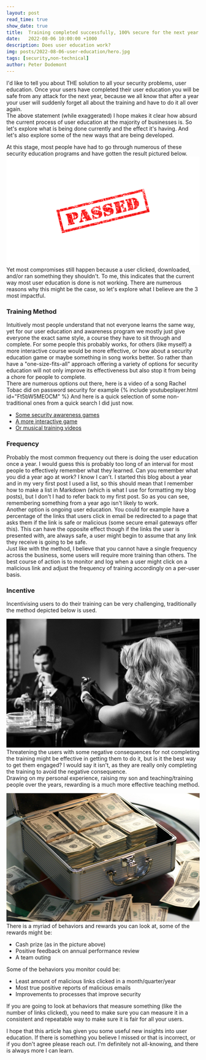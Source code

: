 ```yaml
---
layout: post
read_time: true
show_date: true
title:  Training completed successfully, 100% secure for the next year
date:   2022-08-06 10:00:00 +1000
description: Does user education work?
img: posts/2022-08-06-user-education/hero.jpg
tags: [security,non-technical]
author: Peter Dodemont
---
```

I'd like to tell you about THE solution to all your security problems, user education. Once your users have completed their user education you will be safe from any attack for the next year, because we all know that after a year your user will suddenly forget all about the training and have to do it all over again.  
The above statement (while exaggerated) I hope makes it clear how absurd the current process of user education at the majority of businesses is. So let's explore what is being done currently and the effect it's having. And let's also explore some of the new ways that are being developed.

At this stage, most people have had to go through numerous of these security education programs and have gotten the result pictured below.  
![Word passed in red in the form of a stamp](/assets/img/posts/2022-08-06-user-education/passed.png "Passed Stamp")  
Yet most compromises still happen because a user clicked, downloaded, and/or ran something they shouldn't. To me, this indicates that the current way most user education is done is not working. There are numerous reasons why this might be the case, so let's explore what I believe are the 3 most impactful. 
### Training Method

Intuitively most people understand that not everyone learns the same way, yet for our user education and awareness program we mostly just give everyone the exact same style, a course they have to sit through and complete. For some people this probably works, for others (like myself) a more interactive course would be more effective, or how about a security education game or maybe something in song works better. So rather than have a "one-size-fits-all" approach offering a variety of options for security education will not only improve its effectiveness but also stop it from being a chore for people to complete.  
There are numerous options out there, here is a video of a song Rachel Tobac did on password security for example
{% include youtubeplayer.html id="Ft5bW5MEOCM" %}
And here is a quick selection of some non-traditional ones from a quick search I did just now.
- [Some security awareness games](https://www.cdse.edu/Training/Security-Awareness-Games/)
- [A more interactive game](https://teachprivacy.com/privacy-and-security-training-games/)
- [Or musical training videos](https://twitter.com/RachelTobac/status/1554444909993607170)

### Frequency

Probably the most common frequency out there is doing the user education once a year. I would guess this is probably too long of an interval for most people to effectively remember what they learned. Can you remember what you did a year ago at work? I know I can't. I started this blog about a year and in my very first post I used a list, so this should mean that I remember how to make a list in Markdown (which is what I use for formatting my blog posts), but I don't I had to refer back to my first post. So as you can see, remembering something from a year ago isn't likely to work.  
Another option is ongoing user education. You could for example have a percentage of the links that users click in email be redirected to a page that asks them if the link is safe or malicious (some secure email gateways offer this). This can have the opposite effect though if the links the user is presented with, are always safe, a user might begin to assume that any link they receive is going to be safe.  
Just like with the method, I believe that you cannot have a single frequency across the business, some users will require more training than others. The best course of action is to monitor and log when a user might click on a malicious link and adjust the frequency of training accordingly on a per-user basis.
### Incentive

Incentivising users to do their training can be very challenging, traditionally the method depicted below is used.  

![Woman with light hair pointing a gun at a man with dark hair across a table, in black and white](/assets/img/posts/2022-08-06-user-education/threat.jpg "Threat")  
Threatening the users with some negative consequences for not completing the training might be effective in getting them to do it, but is it the best way to get them engaged? I would say it isn't, as they are really only completing the training to avoid the negative consequence.  
Drawing on my personal experience, raising my son and teaching/training people over the years, rewarding is a much more effective teaching method.  

![Small metal money box full of cash in 3 neat stacks](/assets/img/posts/2022-08-06-user-education/reward.jpg "Reward")  
There is a myriad of behaviors and rewards you can look at, some of the rewards might be:
- Cash prize (as in the picture above)
- Positive feedback on annual performance review
- A team outing

Some of the behaviors you monitor could be:
- Least amount of malicious links clicked in a month/quarter/year
- Most true positive reports of malicious emails
- Improvements to processes that improve security

If you are going to look at behaviors that measure something (like the number of links clicked), you need to make sure you can measure it in a consistent and repeatable way to make sure it is fair for all your users.

I hope that this article has given you some useful new insights into user education. If there is something you believe I missed or that is incorrect, or if you don't agree please reach out. I'm definitely not all-knowing, and there is always more I can learn.
